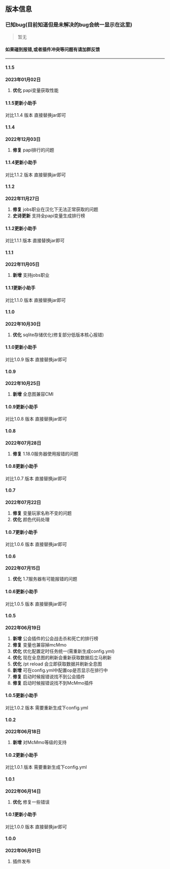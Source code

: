 ## 版本信息

### 已知bug(目前知道但是未解决的bug会统一显示在这里)

> 暂无

#### 如果碰到报错,或者插件冲突等问题有请加群反馈

------------

#### 1.1.5
**2023年01月02日**
1. **优化** papi变量获取性能

#### 1.1.5更新小助手
对比1.1.4 版本 直接替换jar即可

#### 1.1.4
**2022年12月03日**
1. **修复** papi排行的问题

#### 1.1.4更新小助手
对比1.1.2 版本 直接替换jar即可

#### 1.1.2
**2022年11月27日**
1. **修复** jobs职业在汉化下无法正常获取的问题
2. **史诗更新** 支持全papi变量生成排行榜

#### 1.1.2更新小助手
对比1.1.1 版本 直接替换jar即可

#### 1.1.1
**2022年11月05日**
1. **新增** 支持jobs职业

#### 1.1.1更新小助手
对比1.1.0 版本 直接替换jar即可

#### 1.1.0
**2022年10月30日**
1. **优化** sqlite存储优化(修复部分低版本核心报错)

#### 1.1.0更新小助手
对比1.0.9 版本 直接替换jar即可

#### 1.0.9
**2022年10月25日**
1. **新增** 全息图兼容CMI

#### 1.0.9更新小助手
对比1.0.8 版本 直接替换jar即可

#### 1.0.8
**2022年07月28日**
1. **修复** 1.18.0服务器使用报错的问题

#### 1.0.8更新小助手
对比1.0.7 版本 直接替换jar即可

#### 1.0.7
**2022年07月22日**
1. **修复** 变量玩家名称不变的问题
2. **优化** 颜色代码处理

#### 1.0.7更新小助手
对比1.0.6 版本 直接替换jar即可

#### 1.0.6
**2022年07月15日**
1. **优化** 1.7服务器有可能报错的问题

#### 1.0.6更新小助手
对比1.0.5 版本 直接替换jar即可

#### 1.0.5
**2022年06月19日**
1. **新增** 公会插件的公会战击杀和死亡的排行榜
2. **修复** 变量也兼容掉mcMmo
3. **优化** 优化配置定时任务统一(需重新生成config.yml)
4. **优化** 现在全息图的刷新会重新获取数据后立马刷新
5. **优化** /pt reload 会立即获取数据并刷新全息图
6. **新增** 可在config.yml中配置op是否显示在排行中
7. **修复** 启动时候报错说找不到公会插件
8. **修复** 启动时候报错说找不到McMmo插件

#### 1.0.5更新小助手
对比1.0.2 版本 需要重新生成下config.yml

#### 1.0.2
**2022年06月18日**
1. **新增** 对McMmo等级的支持

#### 1.0.2更新小助手
对比1.0.1 版本 需要重新生成下config.yml

#### 1.0.1
**2022年06月14日**
1. **优化** 修复一些错误

#### 1.0.1更新小助手
对比1.0.0 版本 直接替换jar即可

#### 1.0.0
**2022年06月01日**
1. 插件发布